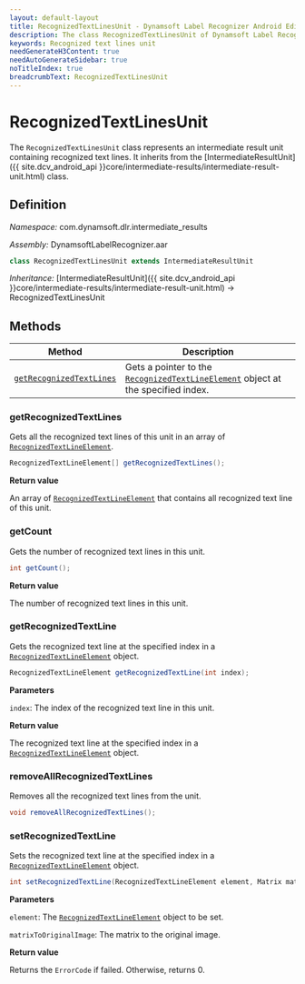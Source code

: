 ```yaml
---
layout: default-layout
title: RecognizedTextLinesUnit - Dynamsoft Label Recognizer Android Edition
description: The class RecognizedTextLinesUnit of Dynamsoft Label Recognizer Android edition represents an intermediate result unit containing recognized text lines.
keywords: Recognized text lines unit
needGenerateH3Content: true
needAutoGenerateSidebar: true
noTitleIndex: true
breadcrumbText: RecognizedTextLinesUnit
---
```


# RecognizedTextLinesUnit

The `RecognizedTextLinesUnit` class represents an intermediate result unit containing recognized text lines. It inherits from the [IntermediateResultUnit]({{ site.dcv_android_api }}core/intermediate-results/intermediate-result-unit.html) class.

## Definition

*Namespace:* com.dynamsoft.dlr.intermediate_results

*Assembly:* DynamsoftLabelRecognizer.aar

```java
class RecognizedTextLinesUnit extends IntermediateResultUnit
```

*Inheritance:* [IntermediateResultUnit]({{ site.dcv_android_api }}core/intermediate-results/intermediate-result-unit.html) -> RecognizedTextLinesUnit

## Methods

| Method | Description |
| ------ | ----------- |
| [`getRecognizedTextLines`](#getrecognizedtextlines) | Gets a pointer to the [`RecognizedTextLineElement`](recognized-text-line-element.md) object at the specified index. |

### getRecognizedTextLines

Gets all the recognized text lines of this unit in an array of [`RecognizedTextLineElement`](recognized-text-line-element.md).

```java
RecognizedTextLineElement[] getRecognizedTextLines();
```

**Return value**

An array of [`RecognizedTextLineElement`](recognized-text-line-element.md) that contains all recognized text line of this unit.

### getCount

Gets the number of recognized text lines in this unit.

```java
int getCount();
```

**Return value**

The number of recognized text lines in this unit.

### getRecognizedTextLine

Gets the recognized text line at the specified index in a [`RecognizedTextLineElement`](recognized-text-line-element.md) object.

```java
RecognizedTextLineElement getRecognizedTextLine(int index);
```

**Parameters**

`index`: The index of the recognized text line in this unit.

**Return value**

The recognized text line at the specified index in a [`RecognizedTextLineElement`](recognized-text-line-element.md) object.

### removeAllRecognizedTextLines

Removes all the recognized text lines from the unit.

```java
void removeAllRecognizedTextLines();
```

### setRecognizedTextLine

Sets the recognized text line at the specified index in a [`RecognizedTextLineElement`](recognized-text-line-element.md) object.

```java
int setRecognizedTextLine(RecognizedTextLineElement element, Matrix matrixToOriginalImage);
```

**Parameters**

`element`: The [`RecognizedTextLineElement`](recognized-text-line-element.md) object to be set.

`matrixToOriginalImage`: The matrix to the original image.

**Return value**

Returns the `ErrorCode` if failed. Otherwise, returns 0.
